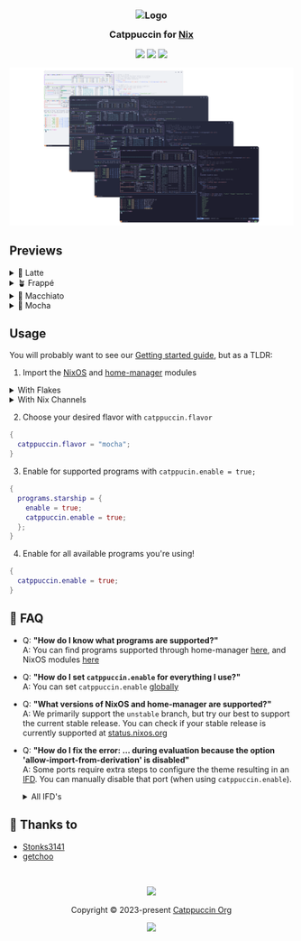 <h3 align="center">
	<img src="https://raw.githubusercontent.com/catppuccin/catppuccin/main/assets/logos/exports/1544x1544_circle.png" width="100" alt="Logo"/><br/>
	<img src="https://raw.githubusercontent.com/catppuccin/catppuccin/main/assets/misc/transparent.png" height="30" width="0px"/>
	Catppuccin for <a href="https://nixos.org">Nix</a>
	<img src="https://raw.githubusercontent.com/catppuccin/catppuccin/main/assets/misc/transparent.png" height="30" width="0px"/>
</h3>

<p align="center">
	<a href="https://github.com/catppuccin/nix/stargazers"><img src="https://img.shields.io/github/stars/catppuccin/nix?colorA=363a4f&colorB=b7bdf8&style=for-the-badge"></a>
	<a href="https://github.com/catppuccin/nix/issues"><img src="https://img.shields.io/github/issues/catppuccin/nix?colorA=363a4f&colorB=f5a97f&style=for-the-badge"></a>
	<a href="https://github.com/catppuccin/nix/contributors"><img src="https://img.shields.io/github/contributors/catppuccin/nix?colorA=363a4f&colorB=a6da95&style=for-the-badge"></a>
</p>

<p align="center">
	<img src="assets/previews/preview.webp"/>
</p>

## Previews

<details>
  <summary>🌻 Latte</summary>
  <img src="assets/previews/latte.webp"/>
</details>
<details>
  <summary>🪴 Frappé</summary>
  <img src="assets/previews/frappe.webp"/>
</details>
<details>
  <summary>🌺 Macchiato</summary>
  <img src="assets/previews/macchiato.webp"/>
</details>
<details>
  <summary>🌿 Mocha</summary>
  <img src="assets/previews/mocha.webp"/>
</details>

## Usage

You will probably want to see our [Getting started guide](http://nix.catppuccin.com/getting-started/index.html), but as a TLDR:

1. Import the [NixOS](https://nixos.org) and [home-manager](https://github.com/nix-community/home-manager) modules

<details>
<summary>With Flakes</summary>

```nix
{
  inputs = {
    nixpkgs.url = "nixpkgs/nixos-unstable";
    catppuccin.url = "github:catppuccin/nix";
    home-manager = {
      url = "github:nix-community/home-manager";
      inputs.nixpkgs.follows = "nixpkgs";
    };
  };

  outputs = { nixpkgs, catppuccin, home-manager }: {
    # for nixos module home-manager installations
    nixosConfigurations.pepperjacksComputer = pkgs.lib.nixosSystem {
      system = "x86_64-linux";
      modules = [
        catppuccin.nixosModules.catppuccin
        # if you use home-manager
        home-manager.nixosModules.home-manager

        {
          # if you use home-manager
          home-manager.users.pepperjack = {
            imports = [
              ./home.nix
              catppuccin.homeManagerModules.catppuccin
            ];
          };
        }
      ];
    };

    # for standalone home-manager installations
    homeConfigurations.pepperjack = home-manager.lib.homeManagerConfiguration {
      pkgs = nixpkgs.legacyPackages.x86_64-linux;
      modules = [
        ./home.nix
        catppuccin.homeManagerModules.catppuccin
      ];
    };
  };
}
```

</details>

<details>
<summary>With Nix Channels</summary>

```bash
sudo nix-channel --add https://github.com/nix-community/home-manager/archive/master.tar.gz home-manager
sudo nix-channel --add https://github.com/catppuccin/nix/archive/main.tar.gz catppuccin
sudo nix-channel --update
```

For [NixOS module installations](https://nix-community.github.io/home-manager/index.html#sec-install-nixos-module):

```nix
{
  imports = [
    <catppuccin/modules/nixos>
    # if you use home-manager
    <home-manager/nixos>
  ];

  # if you use home-manager
  home-manager.users.pepperjack = {
    imports = [
      <catppuccin/modules/home-manager>
    ];
  };
}

```

For [standalone installations](https://nix-community.github.io/home-manager/index.html#sec-install-standalone)

```nix
{
  imports = [
    <catppuccin/modules/home-manager>
  ];

  home.username = "pepperjack";
  programs.home-manager.enable = true;
}
```

</details>

2. Choose your desired flavor with `catppuccin.flavor`

```nix
{
  catppuccin.flavor = "mocha";
}
```

3. Enable for supported programs with `catppucin.enable = true;`

```nix
{
  programs.starship = {
    enable = true;
    catppuccin.enable = true;
  };
}
```

4. Enable for all available programs you're using!

```nix
{
  catppuccin.enable = true;
}
```

## 🙋 FAQ

- Q: **"How do I know what programs are supported?"**\
  A: You can find programs supported through home-manager [here](https://nix.catppuccin.com/options/home-manager-options.html),
  and NixOS modules [here](https://nix.catppuccin.com/options/nixos-options.html)

- Q: **"How do I set `catppuccin.enable` for everything I use?"**\
  A: You can set `catppuccin.enable` [globally](options/nixos-options.md#catppuccinenable)

- Q: **"What versions of NixOS and home-manager are supported?"**\
  A: We primarily support the `unstable` branch, but try our best to support the current stable release.
  You can check if your stable release is currently supported at [status.nixos.org](https://status.nixos.org/)

- Q: **"How do I fix the error: ... during evaluation because the option 'allow-import-from-derivation' is disabled"**\
  A: Some ports require extra steps to configure the theme resulting in an [IFD](https://wiki.nixos.org/wiki/Import_From_Derivation).
  You can manually disable that port (when using `catppuccin.enable`).
  <details>
  <summary>All IFD's</summary>

  ```nix
  services = {
    dunst.catppuccin.enable = false;
    mako.catppuccin.enable = false;
  };
  programs = {
    cava.catppuccin.enable = false;
    foot.catppuccin.enable = false;
    gh-dash.catppuccin.enable = false;
    imv.catppuccin.enable = false;
    kitty.catppuccin.enable = false; # IFD is inside HM
    lazygit.catppuccin.enable = false;
    mpv.catppuccin.enable = false;
    swaylock.catppuccin.enable = false;
    tofi.catppuccin.enable = false;
    zathura.catppuccin.enable = false;
  };
  ```
  </details>

## 💝 Thanks to

- [Stonks3141](https://github.com/Stonks3141)
- [getchoo](https://github.com/getchoo)

&nbsp;

<p align="center">
	<img src="https://raw.githubusercontent.com/catppuccin/catppuccin/main/assets/footers/gray0_ctp_on_line.svg?sanitize=true" />
</p>

<p align="center">
	Copyright &copy; 2023-present <a href="https://github.com/catppuccin" target="_blank">Catppuccin Org</a>
</p>

<p align="center">
	<a href="https://github.com/catppuccin/catppuccin/blob/main/LICENSE"><img src="https://img.shields.io/static/v1.svg?style=for-the-badge&label=License&message=MIT&logoColor=d9e0ee&colorA=363a4f&colorB=b7bdf8"/></a>
</p>

